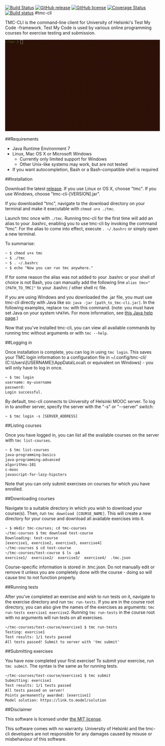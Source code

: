 
[![Build Status](https://travis-ci.org/tmc-cli/tmc-cli.svg?branch=master)](https://travis-ci.org/tmc-cli/tmc-cli)
[![GitHub release](https://img.shields.io/badge/release-sprint0-brightgreen.svg?style=flat)](https://github.com/tmc-cli/tmc-cli/releases/latest)
[![GitHub license](https://img.shields.io/badge/license-MIT-blue.svg)](https://raw.githubusercontent.com/tmc-cli/tmc-cli/master/LICENSE)
[![Coverage Status](https://coveralls.io/repos/github/tmc-cli/tmc-cli/badge.svg?branch=master)](https://coveralls.io/github/tmc-cli/tmc-cli?branch=master)
[![Build status](https://ci.appveyor.com/api/projects/status/np29sxc72y2f7d57?svg=true)](https://ci.appveyor.com/project/mikkomaa/tmc-cli)
#tmc-cli

TMC-CLI is the command-line client for University of Helsinki's Test My Code -framework. Test My Code is used by various online programming courses for exercise testing and submission.

![Demonstration](docs/demo.gif)

##Requirements

* Java Runtime Environment 7
* Linux, Mac OS X or Microsoft Windows
  * Currently only limited support for Windows
  * Other Unix-like systems may work, but are not tested
* If you want autocompletion, Bash or a Bash-compatible shell is required

##Installation

Download the latest [release](https://github.com/tmc-cli/tmc-cli/releases/latest).
If you use Linux or OS X, choose "tmc". If you use Windows, choose "tmc-cli-[VERSION].jar".

If you downloaded "tmc", navigate to the download directory on your terminal and make it executable with `chmod u+x ./tmc`.

Launch tmc once with `./tmc`. Running tmc-cli for the first time will add an alias to your .bashrc, enabling you to use tmc-cli by invoking the command "tmc". For the alias to come into effect, execute `. ~/.bashrc` or simply open a new terminal.

To summarise:
```
~ $ chmod u+x tmc
~ $ ./tmc
~ $ . ~/.bashrc
~ $ echo "Now you can run tmc anywhere."
```

If for some reason the alias was not added to your .bashrc or your shell of choice is not Bash, you can manually add the following line `alias tmc="[PATH_TO_TMC]"` to your .bashrc / other shell rc file.

If you are using Windows and you downloaded the .jar file, you must use tmc-cli directly with Java like so: `java -jar [path_to_tmc-cli.jar]`. In the following examples, replace `tmc` with this command. (note: you must have set Java on your system `%PATH%`. For more information, see [this Java help page](https://www.java.com/en/download/help/path.xml).)

Now that you've installed tmc-cli, you can view all available commands by running tmc without arguments or with `tmc --help`.

##Logging in

Once installation is complete, you can log in using `tmc login`. This saves your TMC login information to a configuration file in ~/.config/tmc-cli/ (C:\\Users\\[USERNAME]\\AppData\\Local\\ or equivalent on Windows) - you will only have to log in once.
```
~ $ tmc login
username: my-username
password:
Login successful.
```
By default, tmc-cli connects to University of Helsinki MOOC server. To log in to another server, specify the server with the "-s" or "--server" switch:
```
~ $ tmc login -s [SERVER_ADDRESS]
```

##Listing courses

Once you have logged in, you can list all the available courses on the server with `tmc list-courses`.
```
~ $ tmc list-courses
java-programming-basics
java-programming-advanced
algorithms-101
c-mooc
javascript-for-lazy-hipsters
```
Note that you can only submit exercises on courses for which you have enrolled.

##Downloading courses

Navigate to a suitable directory in which you wish to download your course(s). Then, run `tmc download [COURSE_NAME]`. This will create a new directory for your course and download all available exercises into it.

```
~ $ mkdir tmc-courses; cd tmc-courses
~/tmc-courses $ tmc download test-course
Downloading: test-course
[exercise1, exercise2, exercise3, exercise4]
~/tmc-courses $ cd test-course
~/tmc-courses/test-course $ ls -pA
exercise1/  exercise2/  exercise3/  exercise4/  .tmc.json
```
Course-specific information is stored in .tmc.json. Do not manually edit or remove it unless you are completely done with the course - doing so will cause tmc to not function properly.

##Running tests

After you've completed an exercise and wish to run tests on it, navigate to the exercise directory and run `tmc run-tests`. If you are in the course root directory, you can also give the names of the exercises as arguments: `tmc run-tests exercise1 exercise2`. Running `tmc run-tests` in the course root with no arguments will run tests on all exercises.

```
~/tmc-courses/test-course/exercise1 $ tmc run-tests
Testing: exercise1
Test results: 1/1 tests passed
All tests passed! Submit to server with 'tmc submit'
```

##Submitting exercises

You have now completed your first exercise! To submit your exercise, run `tmc submit`. The syntax is the same as for running tests.

```
~/tmc-courses/test-course/exercise1 $ tmc submit
Submitting: exercise1
Test results: 1/1 tests passed
All tests passed on server!
Points permanently awarded: [exercise1]
Model solution: https://link.to.model/solution
```

##Disclaimer

This software is licensed under [the MIT license](https://raw.githubusercontent.com/tmc-cli/tmc-cli/instructions/LICENSE).

This software comes with no warranty. University of Helsinki and the tmc-cli developers are not responsible for any damages caused by misuse or misbehaviour of this software.
